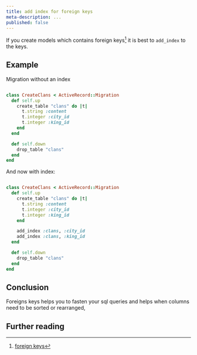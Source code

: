 ```yaml
---
title: add index for foreign keys
meta-description: ...
published: false
---
```


If you create models which contains foreign keys[^foreign keys] it is best to `add_index` to the
keys.

## Example

Migration without an index


```ruby

class CreateClans < ActiveRecord::Migration
  def self.up
    create_table "clans" do |t|
      t.string :content
      t.integer :city_id
      t.integer :king_id
    end
  end

  def self.down
    drop_table "clans"
  end
end

```


And now with index:


```ruby

class CreateClans < ActiveRecord::Migration
  def self.up
    create_table "clans" do |t|
      t.string :content
      t.integer :city_id
      t.integer :king_id
    end

    add_index :clans, :city_id
    add_index :clans, :king_id
  end

  def self.down
    drop_table "clans"
  end
end

```


## Conclusion

Foreigns keys helps you to fasten your sql queries and helps when columns need to be sorted or
rearranged,


## Further reading

[^foreign keys]: [foreign keys](http://en.wikipedia.org/wiki/Foreign_key "foreign keys")

